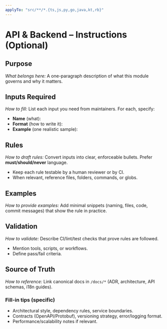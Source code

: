 ```yaml
---
applyTo: "src/**/*.{ts,js,py,go,java,kt,rb}"
---
```


# API & Backend – Instructions (Optional)

## Purpose
_What belongs here:_ A one-paragraph description of what this module governs and why it matters.

## Inputs Required
_How to fill:_ List each input you need from maintainers. For each, specify:
- **Name** (what):  
- **Format** (how to write it):  
- **Example** (one realistic sample):  

## Rules
_How to draft rules:_ Convert inputs into clear, enforceable bullets. Prefer **must/should/never** language.
- Keep each rule testable by a human reviewer or by CI.
- When relevant, reference files, folders, commands, or globs.

## Examples
_How to provide examples:_ Add minimal snippets (naming, files, code, commit messages) that show the rule in practice.

## Validation
_How to validate:_ Describe CI/lint/test checks that prove rules are followed.
- Mention tools, scripts, or workflows.
- Define pass/fail criteria.

## Source of Truth
_How to reference:_ Link canonical docs in `/docs/*` (ADR, architecture, API schemas, i18n guides).


### Fill-in tips (specific)
- Architectural style, dependency rules, service boundaries.
- Contracts (OpenAPI/Protobuf), versioning strategy, error/logging format.
- Performance/scalability notes if relevant.

